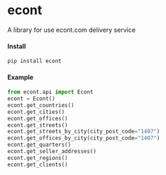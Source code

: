 # econt
A library for use econt.com delivery service

#### Install
```bash
pip install econt
```

#### Example

```python
from econt.api import Econt
econt = Econt()
econt.get_countries()
econt.get_cities()
econt.get_offices()
econt.get_streets()
econt.get_streets_by_city(city_post_code="1407")
econt.get_offices_by_city(city_post_code="1407")
econt.get_quarters()
econt.get_seller_addresses()
econt.get_regions()
econt.get_clients()
```